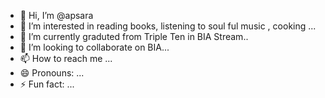 - 👋 Hi, I’m @apsara
- 👀 I’m interested in reading books, listening to soul ful music , cooking ...
- 🌱 I’m currently graduted from Triple Ten in  BIA Stream..
- 💞️ I’m looking to collaborate on BIA...
- 📫 How to reach me ...
- 😄 Pronouns: ...
- ⚡ Fun fact: ...

<!---
apsarabasha/apsarabasha is a ✨ special ✨ repository because its `README.md` (this file) appears on your GitHub profile.
You can click the Preview link to take a look at your changes.
--->
